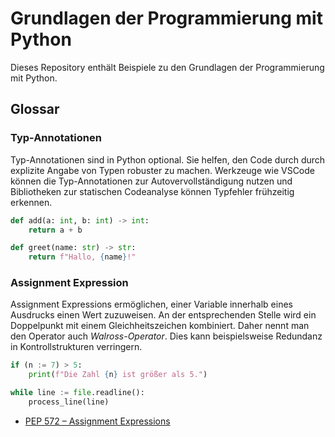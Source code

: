 # Grundlagen der Programmierung mit Python

Dieses Repository enthält Beispiele zu den Grundlagen der Programmierung mit Python.

## Glossar

### Typ-Annotationen

Typ-Annotationen sind in Python optional. Sie helfen, den Code durch durch explizite Angabe von Typen robuster zu machen. Werkzeuge wie VSCode können die Typ-Annotationen zur Autovervollständigung nutzen und Bibliotheken zur statischen Codeanalyse können Typfehler frühzeitig erkennen.

```python
def add(a: int, b: int) -> int:
    return a + b

def greet(name: str) -> str:
    return f"Hallo, {name}!"
```

### Assignment Expression

Assignment Expressions ermöglichen, einer Variable innerhalb eines Ausdrucks einen Wert zuzuweisen. An der entsprechenden Stelle wird ein Doppelpunkt mit einem Gleichheitszeichen kombiniert. Daher nennt man den Operator auch _Walross-Operator_. Dies kann beispielsweise Redundanz in Kontrollstrukturen verringern.

```python
if (n := 7) > 5:
    print(f"Die Zahl {n} ist größer als 5.")

while line := file.readline():
    process_line(line)
```

- [PEP 572 – Assignment Expressions](https://peps.python.org/pep-0572/)
